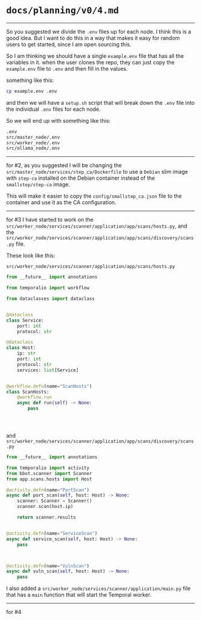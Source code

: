 # `docs/planning/v0/4.md`


---


So you suggested we divide the `.env` files up for each node. I think this is a good idea. But I want to do this in a way that makes it easy for random users to get started, since I am open sourcing this.

So I am thinking we should have a single `example.env` file that has all the variables in it.
when the user clones the repo, they can just copy the `example.env` file to `.env` and then fill in the values.

something like this:

```bash
cp example.env .env
```

and then we will have a `setup.sh` script that will break down the `.env` file into the individual `.env` files for each node.

So we will end up with something like this:

```txt
.env
src/master_node/.env
src/worker_node/.env
src/ollama_node/.env
```


---

for #2, as you suggested I will be changing the `src/master_node/services/step_ca/Dockerfile` to use a `Debian` slim image with `step-ca` installed on the Debian container instead of the `smallstep/step-ca` image.

This will make it easier to copy the `config/smallstep_ca.json` file to the container and use it as the CA configuration.

----

for #3 I have started to work on the `src/worker_node/services/scanner/application/app/scans/hosts.py`, and the `src/worker_node/services/scanner/application/app/scans/discovery/scans.py` file.

These look like this:



`src/worker_node/services/scanner/application/app/scans/hosts.py`

```python
from __future__ import annotations

from temporalio import workflow

from dataclasses import dataclass


@dataclass
class Service:
    port: int
    protocol: str

@dataclass
class Host:
    ip: str
    port: int
    protocol: str
    services: list[Service]


@workflow.defn(name="ScanHosts")
class ScanHosts:
    @workflow.run
    async def run(self) -> None:
        pass





```


and `src/worker_node/services/scanner/application/app/scans/discovery/scans.py`

```python
from __future__ import annotations

from temporalio import activity
from bbot.scanner import Scanner
from app.scans.hosts import Host

@activity.defn(name="PortScan")
async def port_scan(self, host: Host) -> None:
    scanner: Scanner = Scanner()
    scanner.scan(host.ip)

    return scanner.results


@activity.defn(name="ServiceScan")
async def service_scan(self, host: Host) -> None:
    pass



@activity.defn(name="VulnScan")
async def vuln_scan(self, host: Host) -> None:
    pass


```

I also added a `src/worker_node/services/scanner/application/main.py` file that has a `main` function that will start the Temporal worker.



----


for #4








